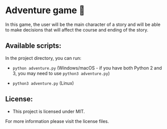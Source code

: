 # Adventure game 🐉

In this game, the user will be the main character of a story and will be able to make decisions that will affect the course and ending of the story.

## Available scripts:

In the project directory, you can run:

- `python adventure.py` (Windows/macOS - if you have both Python 2 and 3, you may need to use `python3 adventure.py`)

- `python3 adventure.py` (Linux)

## License:

- This project is licensed under MIT.

For more information please visit the license files.
